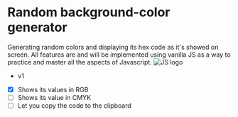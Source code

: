 # Random background-color generator
Generating random colors and displaying its hex code as it's showed on screen.
All features are and will be implemented using vanilla JS as a way to practice and master all the aspects of Javascript.
![JS logo](https://images.app.goo.gl/arGaKkEK5TELQTkc8)

* v1
- [x]  Shows its values in RGB
- [ ]  Shows its value in CMYK
- [ ]  Let you copy the code to the clipboard

